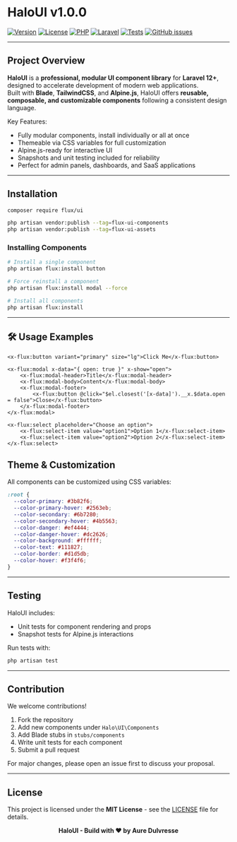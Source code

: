 # HaloUI v1.0.0

[![Version](https://img.shields.io/badge/version-1.0.0-blue)](https://github.com/your-username/fluxui/releases)
[![License](https://img.shields.io/badge/license-MIT-green)](LICENSE)
[![PHP](https://img.shields.io/badge/PHP-8.2%2B-blue?logo=php)](https://www.php.net/)
[![Laravel](https://img.shields.io/badge/Laravel-12%2B-red?logo=laravel)](https://laravel.com/)
[![Tests](https://img.shields.io/badge/tests-passing-brightgreen)](#testing)
[![GitHub issues](https://img.shields.io/github/issues/AureDulvresse/flux-ui)](https://github.com/AureDulvresse/flux-ui/issues)

---

## Project Overview

**HaloUI** is a **professional, modular UI component library** for **Laravel 12+**, designed to accelerate development of modern web applications.  
Built with **Blade**, **TailwindCSS**, and **Alpine.js**, HaloUI offers **reusable, composable, and customizable components** following a consistent design language.

Key Features:

- Fully modular components, install individually or all at once
- Themeable via CSS variables for full customization
- Alpine.js-ready for interactive UI
- Snapshots and unit testing included for reliability
- Perfect for admin panels, dashboards, and SaaS applications

---

## Installation

```bash
composer require flux/ui

php artisan vendor:publish --tag=flux-ui-components
php artisan vendor:publish --tag=flux-ui-assets
```

### Installing Components

```bash
# Install a single component
php artisan flux:install button

# Force reinstall a component
php artisan flux:install modal --force

# Install all components
php artisan flux:install
```

---

## 🛠 Usage Examples

```blade
<x-flux:button variant="primary" size="lg">Click Me</x-flux:button>

<x-flux:modal x-data="{ open: true }" x-show="open">
    <x-flux:modal-header>Title</x-flux:modal-header>
    <x-flux:modal-body>Content</x-flux:modal-body>
    <x-flux:modal-footer>
        <x-flux:button @click="$el.closest('[x-data]').__x.$data.open = false">Close</x-flux:button>
    </x-flux:modal-footer>
</x-flux:modal>

<x-flux:select placeholder="Choose an option">
    <x-flux:select-item value="option1">Option 1</x-flux:select-item>
    <x-flux:select-item value="option2">Option 2</x-flux:select-item>
</x-flux:select>
```

## Theme & Customization

All components can be customized using CSS variables:

```css
:root {
  --color-primary: #3b82f6;
  --color-primary-hover: #2563eb;
  --color-secondary: #6b7280;
  --color-secondary-hover: #4b5563;
  --color-danger: #ef4444;
  --color-danger-hover: #dc2626;
  --color-background: #ffffff;
  --color-text: #111827;
  --color-border: #d1d5db;
  --color-hover: #f3f4f6;
}
```

---

## Testing

HaloUI includes:

- Unit tests for component rendering and props
- Snapshot tests for Alpine.js interactions

Run tests with:

```bash
php artisan test
```

---

## Contribution

We welcome contributions!

1. Fork the repository
2. Add new components under `Halo\UI\Components`
3. Add Blade stubs in `stubs/components`
4. Write unit tests for each component
5. Submit a pull request

For major changes, please open an issue first to discuss your proposal.

---

## License

This project is licensed under the **MIT License** - see the [LICENSE](LICENSE) file for details.

<p align="center">
  <strong>HaloUI - Build with ❤️ by Aure Dulvresse</strong>
</p>
